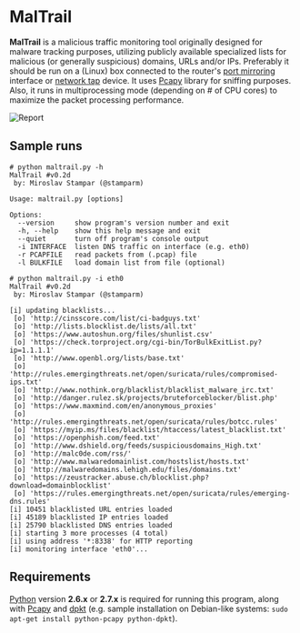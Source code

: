 MalTrail
============

**MalTrail** is a malicious traffic monitoring tool originally designed for malware tracking purposes, utilizing publicly available specialized lists for malicious (or generally suspicious) domains, URLs and/or IPs. Preferably it should be run on a (Linux) box connected to the router's [port mirroring](http://en.wikipedia.org/wiki/Port_mirroring) interface or [network tap](http://en.wikipedia.org/wiki/Network_tap) device. It uses [Pcapy](http://corelabs.coresecurity.com/index.php?module=Wiki&action=view&type=tool&name=Pcapy) library for sniffing purposes. Also, it runs in multiprocessing mode (depending on # of CPU cores) to maximize the packet processing performance.

![Report](http://i.imgur.com/k7JlIjC.png)

Sample runs
----

```
# python maltrail.py -h
MalTrail #v0.2d
 by: Miroslav Stampar (@stamparm)

Usage: maltrail.py [options]

Options:
  --version     show program's version number and exit
  -h, --help    show this help message and exit
  --quiet       turn off program's console output
  -i INTERFACE  listen DNS traffic on interface (e.g. eth0)
  -r PCAPFILE   read packets from (.pcap) file
  -l BULKFILE   load domain list from file (optional)
```

```
# python maltrail.py -i eth0
MalTrail #v0.2d
 by: Miroslav Stampar (@stamparm)

[i] updating blacklists...
 [o] 'http://cinsscore.com/list/ci-badguys.txt'
 [o] 'http://lists.blocklist.de/lists/all.txt'
 [o] 'https://www.autoshun.org/files/shunlist.csv'
 [o] 'https://check.torproject.org/cgi-bin/TorBulkExitList.py?ip=1.1.1.1'
 [o] 'http://www.openbl.org/lists/base.txt'
 [o] 'http://rules.emergingthreats.net/open/suricata/rules/compromised-ips.txt'
 [o] 'http://www.nothink.org/blacklist/blacklist_malware_irc.txt'
 [o] 'http://danger.rulez.sk/projects/bruteforceblocker/blist.php'
 [o] 'https://www.maxmind.com/en/anonymous_proxies'
 [o] 'http://rules.emergingthreats.net/open/suricata/rules/botcc.rules'
 [o] 'https://myip.ms/files/blacklist/htaccess/latest_blacklist.txt'
 [o] 'https://openphish.com/feed.txt'
 [o] 'http://www.dshield.org/feeds/suspiciousdomains_High.txt'
 [o] 'http://malc0de.com/rss/'
 [o] 'http://www.malwaredomainlist.com/hostslist/hosts.txt'
 [o] 'http://malwaredomains.lehigh.edu/files/domains.txt'
 [o] 'https://zeustracker.abuse.ch/blocklist.php?download=domainblocklist'
 [o] 'https://rules.emergingthreats.net/open/suricata/rules/emerging-dns.rules'
[i] 10451 blacklisted URL entries loaded
[i] 45189 blacklisted IP entries loaded
[i] 25790 blacklisted DNS entries loaded
[i] starting 3 more processes (4 total)
[i] using address '*:8338' for HTTP reporting
[i] monitoring interface 'eth0'...
```

Requirements
----

[Python](http://www.python.org/download/) version **2.6.x** or **2.7.x** is required for running this program, along with [Pcapy](http://corelabs.coresecurity.com/index.php?module=Wiki&action=view&type=tool&name=Pcapy) and [dpkt](https://code.google.com/p/dpkt/) (e.g. sample installation on Debian-like systems: `sudo apt-get install python-pcapy python-dpkt`).
